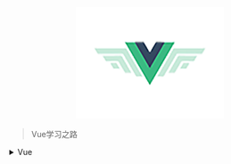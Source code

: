 <!--
 * @Author: BeanDou
 * @LastEditors: BeanDou
 * @Date: 2018-12-21 14:59:43
 * @LastEditTime: 2020-06-30 14:04:15
 * @Description: File description
-->
<div align="center">
  <img src="../assets/images/vue.png"/>
</div>

> Vue学习之路

<details>
  <summary>Vue</summary>

- [ ] [Vue Source Parsing](https://github.com/notCoolBean/StudyNotes/tree/master/Vue)

</details>
